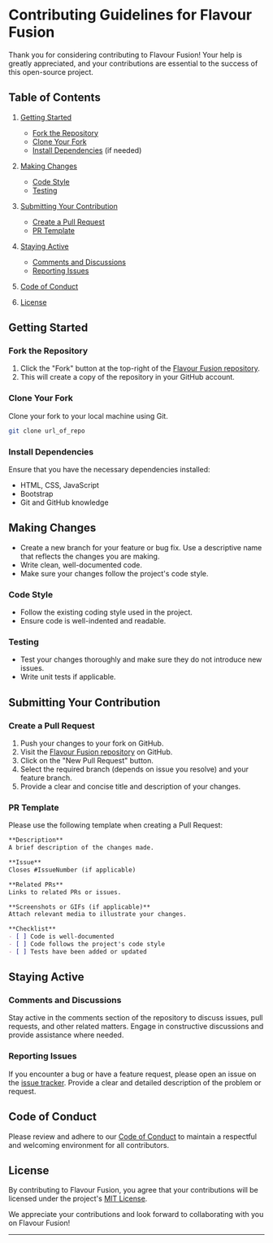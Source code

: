 # Contributing Guidelines for Flavour Fusion

Thank you for considering contributing to Flavour Fusion! Your help is greatly appreciated, and your contributions are essential to the success of this open-source project.

## Table of Contents

1. [Getting Started](#getting-started)
    - [Fork the Repository](#fork-the-repository)
    - [Clone Your Fork](#clone-your-fork)
    - [Install Dependencies](#install-dependencies) (if needed)

2. [Making Changes](#making-changes)
    - [Code Style](#code-style)
    - [Testing](#testing)
    
3. [Submitting Your Contribution](#submitting-your-contribution)
    - [Create a Pull Request](#create-a-pull-request)
    - [PR Template](#pr-template)
    
4. [Staying Active](#staying-active)
    - [Comments and Discussions](#comments-and-discussions)
    - [Reporting Issues](#reporting-issues)

5. [Code of Conduct](#code-of-conduct)
6. [License](#license)

## Getting Started

### Fork the Repository

1. Click the "Fork" button at the top-right of the [Flavour Fusion repository](https://github.com/your-username/flavour-fusion).
2. This will create a copy of the repository in your GitHub account.

### Clone Your Fork

Clone your fork to your local machine using Git.

```bash
git clone url_of_repo
```

### Install Dependencies

Ensure that you have the necessary dependencies installed:

- HTML, CSS, JavaScript
- Bootstrap
- Git and GitHub knowledge

## Making Changes

- Create a new branch for your feature or bug fix. Use a descriptive name that reflects the changes you are making.
- Write clean, well-documented code.
- Make sure your changes follow the project's code style.

### Code Style

- Follow the existing coding style used in the project.
- Ensure code is well-indented and readable.

### Testing

- Test your changes thoroughly and make sure they do not introduce new issues.
- Write unit tests if applicable.

## Submitting Your Contribution

### Create a Pull Request

1. Push your changes to your fork on GitHub.
2. Visit the [Flavour Fusion repository](https://github.com/c4coderandcreator/Flavour-Fusion) on GitHub.
3. Click on the "New Pull Request" button.
4. Select the required branch (depends on issue you resolve) and your feature branch.
5. Provide a clear and concise title and description of your changes.

### PR Template

Please use the following template when creating a Pull Request:

```markdown
**Description**
A brief description of the changes made.

**Issue**
Closes #IssueNumber (if applicable)

**Related PRs**
Links to related PRs or issues.

**Screenshots or GIFs (if applicable)**
Attach relevant media to illustrate your changes.

**Checklist**
- [ ] Code is well-documented
- [ ] Code follows the project's code style
- [ ] Tests have been added or updated
```

## Staying Active

### Comments and Discussions

Stay active in the comments section of the repository to discuss issues, pull requests, and other related matters. Engage in constructive discussions and provide assistance where needed.

### Reporting Issues

If you encounter a bug or have a feature request, please open an issue on the [issue tracker](https://github.com/c4coderandcreator/Flavour-Fusion/issues). Provide a clear and detailed description of the problem or request.

## Code of Conduct

Please review and adhere to our [Code of Conduct](CODE_OF_CONDUCT.md) to maintain a respectful and welcoming environment for all contributors.

## License

By contributing to Flavour Fusion, you agree that your contributions will be licensed under the project's [MIT License](LICENSE).

We appreciate your contributions and look forward to collaborating with you on Flavour Fusion!

---
